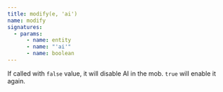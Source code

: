 ```yaml
---
title: modify(e, 'ai')
name: modify
signatures:
  - params:
      - name: entity
      - name: "'ai'"
      - name: boolean
---
```


If called with `false` value, it will disable AI in the mob. `true` will enable
it again.
